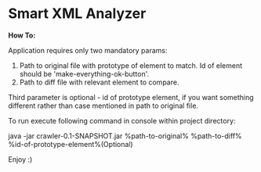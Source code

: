 # Smart XML Analyzer
<b>How To:</b>

Application requires only two mandatory params: 
1) Path to original file with prototype of element to match. Id of element should be 'make-everything-ok-button'.
2) Path to diff file with relevant element to compare.

Third parameter is optional - id of prototype element, if you want something different rather than case mentioned in path to original file.

To run execute following command in console within project directory:

java -jar crawler-0.1-SNAPSHOT.jar %path-to-original% %path-to-diff% %id-of-prototype-element%(Optional)

Enjoy :)